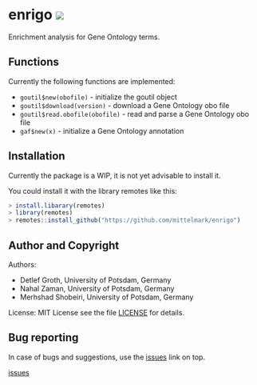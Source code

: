 # enrigo ![](https://github.com/mittelmark/enrigo/actions/workflows/r.yml/badge.svg)

Enrichment analysis for Gene Ontology terms.

## Functions

Currently the following functions are implemented:


- `goutil$new(obofile)`  - initialize the goutil object
- `goutil$download(version)`  - download a Gene Ontology obo file
- `goutil$read.obofile(obofile)` - read and parse a Gene Ontology obo file
- `gaf$new(x)` - initialize a Gene Ontology annotation

## Installation 

Currently the package is a WIP, it is not yet advisable to install it.

You could install it with the library remotes like this:

```r
> install.libarary(remotes)
> library(remotes)
> remotes::install_github("https://github.com/mittelmark/enrigo")
```

## Author and Copyright

Authors: 

- Detlef Groth, University of Potsdam, Germany
- Nahal Zaman, University of Potsdam, Germany
- Merhshad Shobeiri, University of Potsdam, Germany

License: MIT License see the file [LICENSE](LICENSE) for details.

## Bug reporting

In case of bugs and suggestions, use the [issues](https://github.com/mittelmark/enrigo/issues) link on top.

[issues](./issues)
